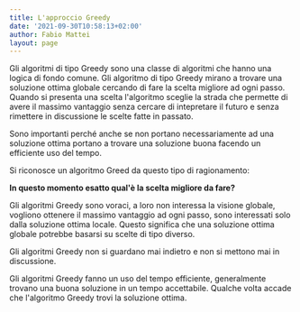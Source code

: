 ```yaml
---
title: L'approccio Greedy
date: '2021-09-30T10:58:13+02:00'
author: Fabio Mattei
layout: page
---
```


Gli algoritmi di tipo Greedy sono una classe di algoritmi che hanno una logica di fondo comune. Gli algoritmo di tipo Greedy mirano a trovare una soluzione ottima globale cercando di fare la scelta migliore ad ogni passo.
Quando si presenta una scelta l'algoritmo sceglie la strada che permette di avere il massimo vantaggio senza cercare di intepretare il futuro e senza rimettere in discussione
le scelte fatte in passato.

Sono importanti perché anche se non portano necessariamente ad una soluzione ottima portano a trovare una soluzione buona facendo un efficiente uso del tempo.

Si riconosce un algoritmo Greed da questo tipo di ragionamento:

__In questo momento esatto qual'è la scelta migliore da fare?__

Gli algoritmi Greedy sono voraci, a loro non interessa la visione globale, vogliono ottenere il massimo vantaggio ad ogni passo, sono interessati solo dalla soluzione ottima locale. Questo significa che una soluzione ottima globale potrebbe basarsi su scelte di tipo diverso.

Gli algoritmi Greedy non si guardano mai indietro e non si mettono mai in discussione.

Gli algoritmi Greedy fanno un uso del tempo efficiente, generalmente trovano una buona soluzione in un tempo accettabile.
Qualche volta accade che l'algoritmo Greedy trovi la soluzione ottima.

